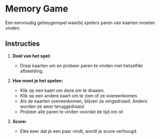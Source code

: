 # Memory Game

Een eenvoudig geheugenspel waarbij spelers paren van kaarten moeten vinden.

## Instructies

1. **Doel van het spel:**
   - Draai kaarten om en probeer paren te vinden met hetzelfde afbeelding.

2. **Hoe moet je het spelen:**
   - Klik op een kaart om deze om te draaien.
   - Klik op een andere kaart om te zien of ze overeenkomen.
   - Als de kaarten overeenkomen, blijven ze omgedraaid. Anders worden ze weer teruggedraaid.
   - Probeer alle paren te vinden voordat de tijd om is!

3. **Score:**
   - Elke keer dat je een paar vindt, wordt je score verhoogd.
